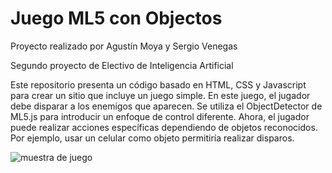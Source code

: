 # Juego ML5 con Objectos </br>
Proyecto realizado por Agustín Moya y Sergio Venegas

Segundo proyecto de Electivo de Inteligencia Artificial </hr>

Este repositorio presenta un código basado en HTML, CSS y Javascript para crear un sitio que incluye un juego simple. En este juego, el jugador debe disparar a los enemigos que aparecen. Se utiliza el ObjectDetector de ML5.js para introducir un enfoque de control diferente. Ahora, el jugador puede realizar acciones específicas dependiendo de objetos reconocidos. Por ejemplo, usar un celular como objeto permitiría realizar disparos.

![muestra de juego](https://github.com/Angcroft/segundo-proyecto/assets/69369902/e3e2cda1-157f-4e46-80a3-7144164566d4)
